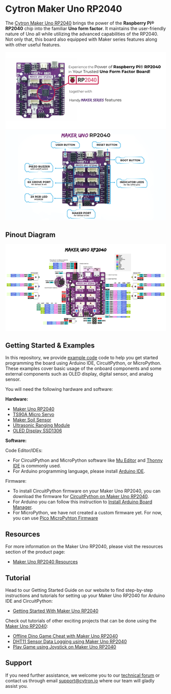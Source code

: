 # Cytron Maker Uno RP2040
The [Cytron Maker Uno RP2040](https://my.cytron.io/p-maker-uno-rp2040) brings the power of the **Raspberry Pi® RP2040** chip into the familiar **Uno form factor**. It maintains the user-friendly nature of Uno all while utilizing the advanced capabilities of the RP2040. Not only that, this board also equipped with Maker series features along with other useful features.

![Maker Uno RP2040](https://github.com/CytronTechnologies/Cytron-MAKER-UNO-RP2040/blob/main/Images/rp2040-labeled.png)
![Features labeled](https://github.com/CytronTechnologies/Cytron-MAKER-UNO-RP2040/blob/main/Images/MAKER-UNO-RP2040-features-labeled.png)

## Pinout Diagram
![Maker Uno RP2040 Pinout Diagram](https://github.com/CytronTechnologies/Cytron-MAKER-UNO-RP2040/blob/main/Images/MAKER-UNO-RP2040-pinout-diagram.png)

## Getting Started & Examples

In this repository, we provide [example code](/Example_Code) code to help you get started programming the board using Arduino IDE, CircuitPython, or MicroPython. These examples cover basic usage of the onboard components and some external components such as OLED display, digital sensor, and analog sensor.

You will need the following hardware and software:  

**Hardware:**
* [Maker Uno RP2040](https://my.cytron.io/p-maker-uno-rp2040)
* [TS90A Micro Servo](https://my.cytron.io/p-analog-micro-servo-9g-3v-6v) 
* [Maker Soil Sensor]( https://my.cytron.io/p-maker-soil-moisture-sensor)
* [Ultrasonic Ranging Module](https://cytron.io/p-3v-5.5v-ultrasonic-ranging-module)
* [OLED Display SSD1306](https://my.cytron.io/p-oled-i2c-0.96inch-128x64-blue-display)

**Software:**

Code Editor/IDEs:
* For CircuitPython and MicroPython software like [Mu Editor](https://codewith.mu/) and [Thonny IDE](https://thonny.org/) is commonly used.
* For Arduino programming language, please install [Arduino IDE](https://www.arduino.cc/en/software/).

Firmware:
* To install CircuitPython firmware on your Maker Uno RP2040, you can download the firmware for [CircuitPython on Maker Uno RP2040](https://circuitpython.org/board/cytron_maker_uno_rp2040/).
* For Arduino you can follow this instruction to [Install Arduino Board Manager](https://github.com/earlephilhower/arduino-pico#installing-via-arduino-boards-manager).
* For MicroPython, we have not created a custom firmware yet. For now, you can use [Pico MicroPyhton Firmware](https://micropython.org/download/rp2-pico/)

## Resources
For more information on the Maker Uno RP2040, please visit the resources section of the product page:
* [Maker Uno RP2040 Resources](https://my.cytron.io/p-maker-uno-rp2040/#tab-resource)

## Tutorial  
Head to our Getting Started Guide on our website to find step-by-step instructions and tutorials for setting up your Maker Uno RP2040 for Arduino IDE and CircuitPython:

* [Getting Started With Maker Uno RP2040](https://my.cytron.io/tutorial/getting-started-guide-with-maker-uno-rp2040)


Check out tutorials of other exciting projects that can be done using the [Maker Uno RP2040](https://my.cytron.io/p-maker-uno-rp2040):

* [Offline Dino Game Cheat with Maker Uno RP2040](https://my.cytron.io/tutorial/offline-dino-game-cheat-with-maker-uno-rp2040)
* [DHT11 Sensor Data Logging using Maker Uno RP2040](https://my.cytron.io/tutorial/data-logging-maker-uno-rp2040)
* [Play Game using Joystick on Maker Uno RP2040](https://my.cytron.io/tutorial/joystick-maker-uno-rp2040)

 ## Support  
If you need further assistance, we welcome you to our [technical forum](http://forum.cytron.io) or contact us through email support@cytron.io where our team will gladly assist you. 
